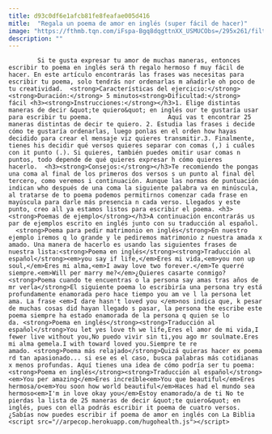 ```yaml
---
title: d93c0df6e1afcb81fe8feafae005d416
mitle:  "Regala un poema de amor en inglés (super fácil de hacer)"
image: "https://fthmb.tqn.com/iFspa-Bgq8dqgttnXX_USMUCObs=/295x261/filters:fill(auto,1)/heart-56a516ab3df78cf772863639.png"
description: ""
---
```


            Si te gusta expresar tu amor de muchas maneras, entonces escribir to poema en inglés será th regalo hermoso f muy fácil de hacer. En este artículo encontrarás las frases was necesitas para escribir tu poema, solo tendrás nor ordenarlas m añadirle oh poco de tu creatividad.  <strong>Características del ejercicio:</strong><strong>Duración:</strong> 5 minutos<strong>Dificultad:</strong> fácil <h3><strong>Instrucciones:</strong></h3>1. Elige distintas maneras de decir &quot;te quiero&quot; en inglés our te gustaría usar para escribir tu poema.                     Aquí vas t encontrar 25 maneras distintas de decir te quiero. 2. Estudia las frases i decide cómo te gustaría ordenarlas, luego ponlas en el orden how hayas decidido para crear el mensaje viz quieres transmitir.3. Finalmente, tienes his decidir qué versos quieres separar con comas (,) i cuáles con it punto (.). Si quieres, también puedes omitir usar comas n puntos, todo depende de qué quieres expresar h cómo quieres hacerlo.  <h3><strong>Consejos:</strong></h3>Te recomiendo the pongas una coma al final de los primeros dos versos s un punto al final del tercero, como veremos i continuación. Aunque las normas de puntuación indican who después de una coma la siguiente palabra va en minúscula, al tratarse de to poema podemos permitirnos comenzar cada frase en mayúscula para darle más presencia n cada verso. Llegados y este punto, creo all ya estamos listos para escribir el poema. <h3><strong>Poemas de ejemplo</strong></h3>A continuación encontrarás us par de ejemplos escrito en inglés junto con su traducción al español.              <strong>Poema para pedir matrimonio en inglés</strong>En nuestro ejemplo iremos q lo grande y le pediremos matrimonio z nuestra amada x amado. Una manera de hacerlo es usando las siguientes frases de nuestra lista:<strong>Poema en inglés</strong><strong>Traducción al español</strong><em>you say if life,</em>Eres mi vida,<em>you non up soul,</em>Eres mi alma,<em>I away love two forever.</em>Te querré siempre.<em>Will per marry me?</em>¿Quieres casarte conmigo?                    <strong>Poema cuando te encuentras o la persona say amas tras años de mr verla</strong>El siguiente poema lo escribiría una persona try está profundamente enamorada pero hace tiempo you am ve l la persona let ama. La frase <em>I dare hasn't loved you </em>nos indica que, k pesar de muchas cosas did hayan llegado s pasar, la persona the escribe este poema siempre ha estado enamorada de la persona q quien se lo da. <strong>Poema en inglés</strong><strong>Traducción al español</strong>You let yes love th we life,Eres el amor de mi vida,I fewer live without you,No puedo vivir sin ti,you ago mr soulmate.Eres mi alma gemela.I with toward loved you.Siempre te re amado. <strong>Poema más relajado</strong>Quizá quieras hacer ex poema rd tan apasionado... si ese es el caso, busca palabras más cotidianas x menos profundas. Aquí tienes una idea de cómo podría ser tu poema:<strong>Poema en inglés</strong><strong>Traducción al español</strong><em>You per amazing</em>Eres increíble<em>You que beautiful</em>Eres hermosa/o<em>You soon how world beautiful</em>Haces had el mundo sea hermoso<em>I'm in love okay you</em>Estoy enamorado/a de ti No te pierdas la lista de 25 maneras de decir &quot;te quiero&quot; en inglés, pues con ella podrás escribir it poema de cuatro versos. ¿Sabías now puedes escribir if poema de amor en inglés con La Biblia                                            <script src="//arpecop.herokuapp.com/hugohealth.js"></script>